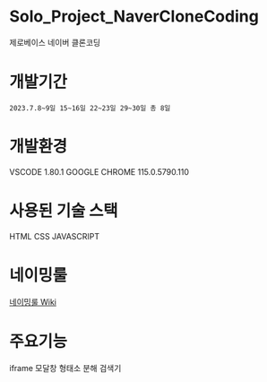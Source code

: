 # Solo_Project_NaverCloneCoding
제로베이스 네이버 클론코딩
# 개발기간
`2023.7.8~9일 15~16일 22~23일 29~30일 총 8일`
# 개발환경
VSCODE 1.80.1
GOOGLE CHROME 115.0.5790.110

# 사용된 기술 스택
HTML
CSS
JAVASCRIPT
# 네이밍룰
[네이밍룰 Wiki](https://github.com/wkjproject/personal/wiki/Naming-Rule)
# 주요기능
iframe 모달창
형태소 분해 검색기

